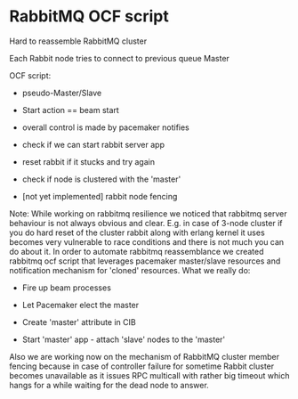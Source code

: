 # RabbitMQ OCF script

Hard to reassemble RabbitMQ cluster

Each Rabbit node tries to connect to previous queue Master

OCF script:

-	pseudo-Master/Slave

-	Start action == beam start

-	overall control is made by pacemaker notifies

-	check if we can start rabbit server app

-	reset rabbit if it stucks and try again

-	check if node is clustered with the 'master'

-	[not yet implemented] rabbit node fencing

Note: While working on rabbitmq resilience we noticed that rabbitmq server behaviour is not always obvious and clear. E.g. in case of 3-node cluster if you do hard reset of the cluster rabbit along with erlang kernel it uses becomes very vulnerable to race conditions and there is not much you can do about it. In order to automate rabbitmq reassemblance we created rabbitmq ocf script that leverages pacemaker master/slave resources and notification mechanism for 'cloned' resources.<There should go a big picture with the flow> What we really do:

-	Fire up beam processes

-	Let Pacemaker elect the master

-	Create 'master' attribute in CIB

-	Start 'master' app - attach 'slave' nodes to the 'master'

Also we are working now on the mechanism of RabbitMQ cluster member fencing because in case of controller failure for sometime Rabbit cluster becomes unavailable as it issues RPC multicall with rather big timeout which hangs for a while waiting for the dead node to answer.
